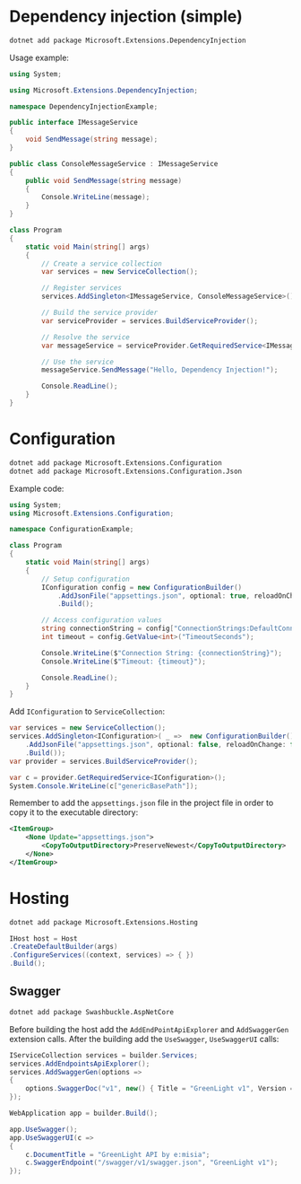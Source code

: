 # Dependency injection (simple)

```sh
dotnet add package Microsoft.Extensions.DependencyInjection
```
Usage example:

```cs
using System;

using Microsoft.Extensions.DependencyInjection;

namespace DependencyInjectionExample;

public interface IMessageService
{
    void SendMessage(string message);
}

public class ConsoleMessageService : IMessageService
{
    public void SendMessage(string message)
    {
        Console.WriteLine(message);
    }
}

class Program
{
    static void Main(string[] args)
    {
        // Create a service collection
        var services = new ServiceCollection();

        // Register services
        services.AddSingleton<IMessageService, ConsoleMessageService>();

        // Build the service provider
        var serviceProvider = services.BuildServiceProvider();

        // Resolve the service
        var messageService = serviceProvider.GetRequiredService<IMessageService>();

        // Use the service
        messageService.SendMessage("Hello, Dependency Injection!");

        Console.ReadLine();
    }
}

```

# Configuration

```sh
dotnet add package Microsoft.Extensions.Configuration
dotnet add package Microsoft.Extensions.Configuration.Json
```

Example code:
```cs
using System;
using Microsoft.Extensions.Configuration;

namespace ConfigurationExample;

class Program
{
    static void Main(string[] args)
    {
        // Setup configuration
        IConfiguration config = new ConfigurationBuilder()
            .AddJsonFile("appsettings.json", optional: true, reloadOnChange: true)
            .Build();

        // Access configuration values
        string connectionString = config["ConnectionStrings:DefaultConnection"];
        int timeout = config.GetValue<int>("TimeoutSeconds");

        Console.WriteLine($"Connection String: {connectionString}");
        Console.WriteLine($"Timeout: {timeout}");

        Console.ReadLine();
    }
}

```

Add `IConfiguration` to `ServiceCollection`:
```cs
var services = new ServiceCollection();
services.AddSingleton<IConfiguration>( _ =>  new ConfigurationBuilder()
    .AddJsonFile("appsettings.json", optional: false, reloadOnChange: false)
    .Build());
var provider = services.BuildServiceProvider();

var c = provider.GetRequiredService<IConfiguration>();
System.Console.WriteLine(c["genericBasePath"]);
```
Remember to add the `appsettings.json` file in the project file in order to copy it to the executable directory:
```xml
<ItemGroup>
	<None Update="appsettings.json">
		<CopyToOutputDirectory>PreserveNewest</CopyToOutputDirectory>
	</None>
</ItemGroup>
```


# Hosting

```sh
dotnet add package Microsoft.Extensions.Hosting
```

```cs
IHost host = Host
.CreateDefaultBuilder(args)
.ConfigureServices((context, services) => { })
.Build();
```

## Swagger

```sh
dotnet add package Swashbuckle.AspNetCore
```

Before building the host add the `AddEndPointApiExplorer` and `AddSwaggerGen` extension calls. After the building add the `UseSwagger`, `UseSwaggerUI` calls:

```cs
IServiceCollection services = builder.Services;
services.AddEndpointsApiExplorer();
services.AddSwaggerGen(options =>
{
    options.SwaggerDoc("v1", new() { Title = "GreenLight v1", Version = "v1" });
});

WebApplication app = builder.Build();

app.UseSwagger();
app.UseSwaggerUI(c =>
{
    c.DocumentTitle = "GreenLight API by e:misia";
    c.SwaggerEndpoint("/swagger/v1/swagger.json", "GreenLight v1");
});
```

